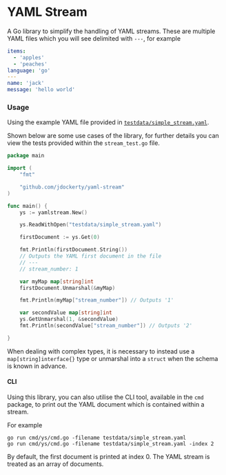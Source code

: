 # YAML Stream

A Go library to simplify the handling of YAML streams. These are multiple YAML files
which you will see delimited with `---`, for example

```yaml
items:
  - 'apples'
  - 'peaches'
language: 'go'
---
name: 'jack'
message: 'hello world'
```


### Usage

Using the example YAML file provided in [`testdata/simple_stream.yaml`](testdata/simple_stream.yaml).

Shown below are some use cases of the library, for further details you can view the tests provided within the
`stream_test.go` file.

```go
package main

import (
	"fmt"

	"github.com/jdockerty/yaml-stream"
)

func main() {
	ys := yamlstream.New()

	ys.ReadWithOpen("testdata/simple_stream.yaml")

	firstDocument := ys.Get(0)

	fmt.Println(firstDocument.String())
	// Outputs the YAML first document in the file
	// ---
	// stream_number: 1

	var myMap map[string]int
	firstDocument.Unmarshal(&myMap)

	fmt.Println(myMap["stream_number"]) // Outputs '1'

	var secondValue map[string]int
	ys.GetUnmarshal(1, &secondValue)
	fmt.Println(secondValue["stream_number"]) // Outputs '2'

}
```

When dealing with complex types, it is necessary to instead use a `map[string]interface{}` type or
unmarshal into a `struct` when the schema is known in advance.


#### CLI

Using this library, you can also utilise the CLI tool, available in the `cmd` package, to print out the YAML document
which is contained within a stream.

For example

```
go run cmd/ys/cmd.go -filename testdata/simple_stream.yaml
go run cmd/ys/cmd.go -filename testdata/simple_stream.yaml -index 2
```

By default, the first document is printed at index 0. The YAML stream is treated as an array of documents.
